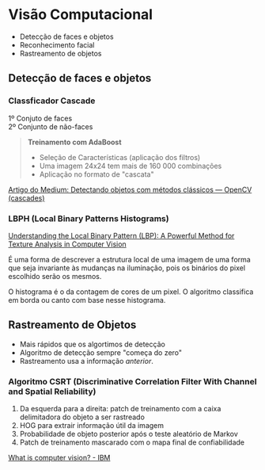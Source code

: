 # Visão Computacional  
-  Detecção de faces e objetos
-  Reconhecimento facial
-  Rastreamento de objetos 

## Detecção de faces e objetos  
### Classficador Cascade
1º Conjuto de faces  
2º Conjunto de não-faces  
> __Treinamento com AdaBoost__  
> - Seleção de Características (aplicação dos filtros)   
> - Uma imagem 24x24 tem mais de 160 000 combinações
> - Aplicação no formato de "cascata"  


[Artigo do Medium: Detectando objetos com métodos clássicos — OpenCV (cascades)](https://medium.com/ensina-ai/detectando-objetos-com-métodos-clássicos-opencv-cascades-440e29913b1b)
 
 
### LBPH (Local Binary Patterns Histograms)

[Understanding the Local Binary Pattern (LBP): A Powerful Method for Texture Analysis in Computer Vision](https://aihalapathirana.medium.com/understanding-the-local-binary-pattern-lbp-a-powerful-method-for-texture-analysis-in-computer-4fb55b3ed8b8)

É uma forma de descrever a estrutura local de uma imagem de uma forma que seja invariante às mudanças na iluminação, pois os binários do pixel escolhido serão os mesmos.

O histograma é o da contagem de cores de um pixel. O algoritmo classifica em borda ou canto com base nesse histograma.


## Rastreamento de Objetos  

- Mais rápidos que os algortimos de detecção  
- Algoritmo de detecção sempre "começa do zero"
- Rastreamento usa a informação _anterior_.


### Algoritmo CSRT (Discriminative Correlation Filter With Channel and Spatial Reliability)  
1. Da esquerda para a direita: patch de treinamento com a caixa delimitadora do objeto a ser rastreado
2. HOG para extrair informação útil da imagem
3. Probabilidade de objeto posterior após o teste aleatório de Markov
4. Patch de treinamento mascarado com o mapa final de confiabilidade  

[What is computer vision? - IBM](https://www.ibm.com/topics/computer-vision)

